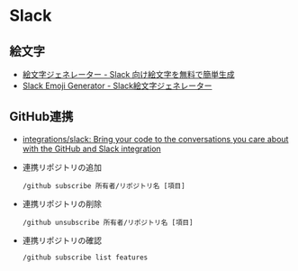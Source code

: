 # Slack

## 絵文字

- [絵文字ジェネレーター - Slack 向け絵文字を無料で簡単生成](https://emoji-gen.ninja/)
- [Slack Emoji Generator - Slack絵文字ジェネレーター](https://slackemojigen.com/)

## GitHub連携

- [integrations/slack: Bring your code to the conversations you care about with the GitHub and Slack integration](https://github.com/integrations/slack)

- 連携リポジトリの追加

  ```text
  /github subscribe 所有者/リポジトリ名 [項目]
  ```

- 連携リポジトリの削除

  ```text
  /github unsubscribe 所有者/リポジトリ名 [項目]
  ```

- 連携リポジトリの確認

  ```text
  /github subscribe list features
  ```
